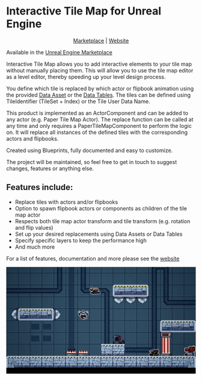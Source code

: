 # Interactive Tile Map for Unreal Engine

<p align="center">
	<a href="https://www.unrealengine.com/marketplace/interactive-tile-map" rel="noreferrer" target="_blank">Marketplace</a> |
  	<a href="https://gracesgames.com/InteractiveTileMap/" rel="noreferrer" target="_blank">Website</a>
</p>

Available in the [Unreal Engine Marketplace](https://www.unrealengine.com/marketplace/interactive-tile-map)

Interactive Tile Map allows you to add interactive elements to your tile map without manually placing them. 
This will allow you to use the tile map editor as a level editor, thereby speeding up your level design process.

You define which tile is replaced by which actor or flipbook animation using the provided [Data Asset](https://dev.epicgames.com/documentation/en-us/unreal-engine/data-assets-in-unreal-engine) or the [Data Tables](https://dev.epicgames.com/documentation/en-us/unreal-engine/data-driven-gameplay-elements).
The tiles can be defined using TileIdentifier (TileSet + Index) or the Tile User Data Name.

This product is implemented as an ActorComponent and can be added to any actor (e.g. Paper Tile Map Actor). 
The replace function can be called at any time and only requires a PaperTileMapComponent to perform the logic on. 
It will replace all instances of the defined tiles with the corresponding actors and flipbooks.

Created using Blueprints, fully documented and easy to customize.

The project will be maintained, so feel free to get in touch to suggest changes, features or anything else.

## Features include:

- Replace tiles with actors and/or flipbooks
- Option to spawn flipbook actors or components as children of the tile map actor
- Respects both tile map actor transform and tile transform (e.g. rotation and flip values)
- Set up your desired replacements using Data Assets or Data Tables
- Specify specific layers to keep the performance high
- And much more

For a list of features, documentation and more please see the [website](https://gracesgames.com/InteractiveTileMap/)

![FeaturedImage](https://github.com/GracesGames/InteractiveTileMap/blob/main/Images/FeaturedImage.png)